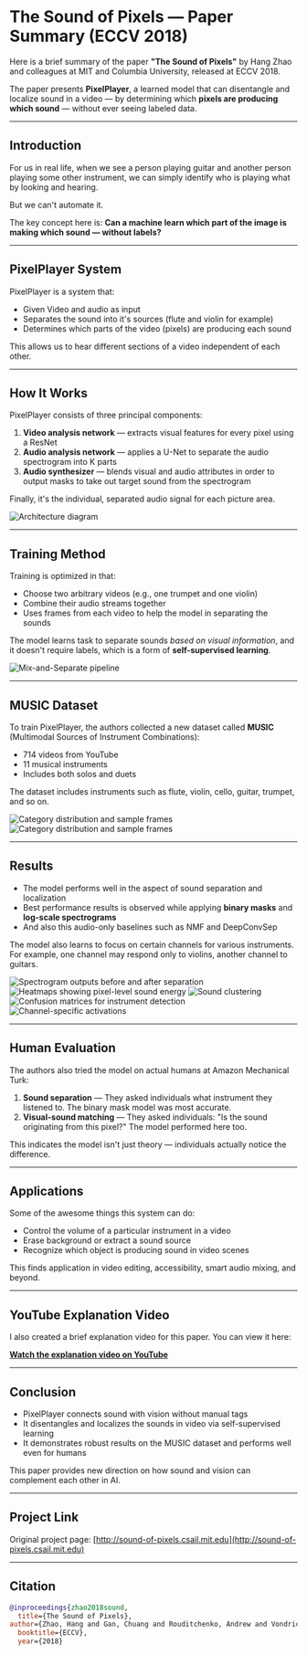 # The Sound of Pixels — Paper Summary (ECCV 2018)

Here is a brief summary of the paper **"The Sound of Pixels"** by Hang Zhao and colleagues at MIT and Columbia University, released at ECCV 2018.

The paper presents **PixelPlayer**, a learned model that can disentangle and localize sound in a video — by determining which **pixels are producing which sound** — without ever seeing labeled data.

---


## Introduction

For us in real life, when we see a person playing guitar and another person playing some other instrument, we can simply identify who is playing what by looking and hearing.

But we can't automate it.

The key concept here is:
**Can a machine learn which part of the image is making which sound — without labels?**

---

## PixelPlayer System

PixelPlayer is a system that:
- Given Video and audio as input
- Separates the sound into it's sources (flute and violin for example)
- Determines which parts of the video (pixels) are producing each sound

This allows us to hear different sections of a video independent of each other.

---

## How It Works

PixelPlayer consists of three principal components:

1. **Video analysis network** — extracts visual features for every pixel using a ResNet
2. **Audio analysis network** — applies a U-Net to separate the audio spectrogram into K parts
3. **Audio synthesizer** — blends visual and audio attributes in order to output masks to take out target sound from the spectrogram

Finally, it's the individual, separated audio signal for each picture area.

![Architecture diagram](/img/fig2.jpeg)

---

## Training Method

Training is optimized in that:

- Choose two arbitrary videos (e.g., one trumpet and one violin)
- Combine their audio streams together
- Uses frames from each video to help the model in separating the sounds

The model learns task to separate sounds  *based on visual information*, and it doesn't require labels, which is a form of **self-supervised learning**.

![Mix-and-Separate pipeline](/img/fig3.jpeg)

---

## MUSIC Dataset

To train PixelPlayer, the authors collected a new dataset called **MUSIC** (Multimodal Sources of Instrument Combinations):

- 714 videos from YouTube
- 11 musical instruments
- Includes both solos and duets

The dataset includes instruments such as flute, violin, cello, guitar, trumpet, and so on.

![Category distribution and sample frames](/img/fig4.jpeg)
![Category distribution and sample frames](/img/fig5.jpeg)

---

## Results

- The model performs well in the aspect of sound separation and localization
- Best performance results is observed while applying **binary masks** and **log-scale spectrograms**
- And also this audio-only baselines such as NMF and DeepConvSep

The model also learns to focus on certain channels for various instruments. For example, one channel may respond only to violins, another channel to guitars.

![Spectrogram outputs before and after separation](/img/fig6.jpeg)
![Heatmaps showing pixel-level sound energy](/img/fig7.jpeg)
![Sound clustering](/img/fig8.jpeg)
![Confusion matrices for instrument detection](/img/fig9.jpeg)
![Channel-specific activations](/img/fig10.jpeg)

---

## Human Evaluation

The authors also tried the model on actual humans at Amazon Mechanical Turk:

1. **Sound separation** — They asked individuals what instrument they listened to. The binary mask model was most accurate.
2. **Visual-sound matching** — They asked individuals: "Is the sound originating from this pixel?" The model performed here too.

This indicates the model isn't just theory — individuals actually notice the difference.

---

## Applications

Some of the awesome things this system can do:

- Control the volume of a particular instrument in a video
- Erase background or extract a sound source
- Recognize which object is producing sound in video scenes

This finds application in video editing, accessibility, smart audio mixing, and beyond.

---

## YouTube Explanation Video

I also created a brief explanation video for this paper. You can view it here:

**[Watch the explanation video on YouTube](https://youtu.be/yKmhQB4742M)**

---

## Conclusion

- PixelPlayer connects sound with vision without manual tags
- It disentangles and localizes the sounds in video via self-supervised learning
- It demonstrates robust results on the MUSIC dataset and performs well even for humans

This paper provides new direction on how sound and vision can complement each other in AI.

---

## Project Link

Original project page:
[http://sound-of-pixels.csail.mit.edu](http://sound-of-pixels.csail.mit.edu)

---

## Citation

```bibtex
@inproceedings{zhao2018sound,
  title={The Sound of Pixels},
author={Zhao, Hang and Gan, Chuang and Rouditchenko, Andrew and Vondrick, Carl and McDermott, Josh and Torralba, Antonio},
  booktitle={ECCV},
  year={2018}
